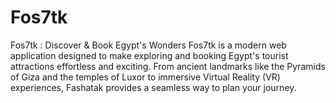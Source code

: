 # Fos7tk
Fos7tk : Discover &amp; Book Egypt's Wonders Fos7tk is a modern web application designed to make exploring and booking Egypt's tourist attractions effortless and exciting. From ancient landmarks like the Pyramids of Giza and the temples of Luxor to immersive Virtual Reality (VR) experiences, Fashatak provides a seamless way to plan your journey.
